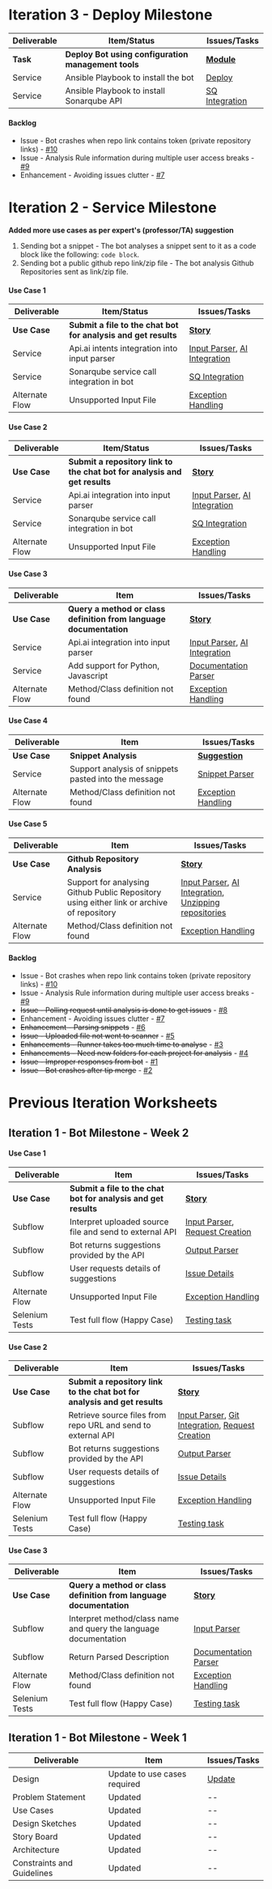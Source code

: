 # Iteration 3 - Deploy Milestone

| Deliverable   | Item/Status   |  Issues/Tasks
| ------------- | ------------  |  ------------
| **Task**      | **Deploy Bot using configuration management tools**           | [**Module**](https://trello.com/c/h5X2kfRp)
| Service      | Ansible Playbook to install the bot           |  [Deploy](https://trello.com/c/h5X2kfRp)
| Service      | Ansible Playbook to install Sonarqube API          |  [SQ Integration](https://trello.com/c/n47AyBE4)

#### Backlog

* Issue - Bot crashes when repo link contains token (private repository links) - [#10](https://github.ncsu.edu/rcoutin/BOT/issues/10)
* Issue - Analysis Rule information during multiple user access breaks - [#9](https://github.ncsu.edu/rcoutin/BOT/issues/9)
* Enhancement - Avoiding issues clutter - [#7](https://github.ncsu.edu/rcoutin/BOT/issues/7)



# Iteration 2 - Service Milestone

**Added more use cases as per expert's (professor/TA) suggestion**
1. Sending bot a snippet - The bot analyses a snippet sent to it as a code block like the following: ```code block```.
2. Sending bot a public github repo link/zip file - The bot analysis Github Repositories sent as link/zip file.

#### Use Case 1

| Deliverable   | Item/Status   |  Issues/Tasks
| ------------- | ------------  |  ------------
| **Use Case**      | **Submit a file to the chat bot for analysis and get results**           | [**Story**](https://trello.com/c/Wj98wJAI)
| Service      | Api.ai intents integration into input parser           |  [Input Parser](https://trello.com/c/H8rhqRmx), [AI Integration](https://trello.com/c/daTExnzq)
| Service      | Sonarqube service call integration in bot          |  [SQ Integration](https://trello.com/c/1ihoo0cW)
| Alternate Flow      | Unsupported Input File             |  [Exception Handling](https://trello.com/c/LbG7Blsj)

#### Use Case 2

| Deliverable   | Item/Status   |  Issues/Tasks
| ------------- | ------------  |  ------------
| **Use Case**      | **Submit a repository link to the chat bot for analysis and get results**           | [**Story**](https://trello.com/c/Wj98wJAI)
| Service      | Api.ai integration into input parser           |  [Input Parser](https://trello.com/c/H8rhqRmx), [AI Integration](https://trello.com/c/daTExnzq)
| Service      | Sonarqube service call integration in bot          |  [SQ Integration](https://trello.com/c/1ihoo0cW)
| Alternate Flow      | Unsupported Input File             |  [Exception Handling](https://trello.com/c/LbG7Blsj)

#### Use Case 3

| Deliverable   | Item   |  Issues/Tasks
| ------------- | ------------  |  ------------
| **Use Case**      | **Query a method or class definition from language documentation**           | [**Story**](https://trello.com/c/MB3iZTAW)
| Service      | Api.ai integration into input parser           |  [Input Parser](https://trello.com/c/H8rhqRmx), [AI Integration](https://trello.com/c/daTExnzq)
| Service      | Add support for Python, Javascript |  [Documentation Parser](https://trello.com/c/wYzh34Ib)
| Alternate Flow      | Method/Class definition not found             |  [Exception Handling](https://trello.com/c/LbG7Blsj)

#### Use Case 4

| Deliverable   | Item   |  Issues/Tasks
| ------------- | ------------  |  ------------
| **Use Case**      | **Snippet Analysis**           | [**Suggestion**](https://trello.com/c/UmgNZgyr)
| Service      | Support analysis of snippets pasted into the message           |  [Snippet Parser](https://github.ncsu.edu/rcoutin/BOT/issues/6)
| Alternate Flow      | Method/Class definition not found             |  [Exception Handling](https://trello.com/c/LbG7Blsj)
#### Use Case 5

| Deliverable   | Item   |  Issues/Tasks
| ------------- | ------------  |  ------------
| **Use Case**      | **Github Repository Analysis**           | [**Story**](https://trello.com/c/BWdIjQQM)
| Service      | Support for analysing Github Public Repository using either link or archive of repository          |  [Input Parser](https://trello.com/c/H8rhqRmx), [AI Integration](https://trello.com/c/daTExnzq), [Unzipping repositories](https://trello.com/c/BWdIjQQM) 
| Alternate Flow      | Method/Class definition not found             |  [Exception Handling](https://trello.com/c/LbG7Blsj)

#### Backlog

* Issue - Bot crashes when repo link contains token (private repository links) - [#10](https://github.ncsu.edu/rcoutin/BOT/issues/10)
* Issue - Analysis Rule information during multiple user access breaks - [#9](https://github.ncsu.edu/rcoutin/BOT/issues/9)
* ~~Issue - Polling request until analysis is done to get issues~~ - [#8](https://github.ncsu.edu/rcoutin/BOT/issues/8)
* Enhancement - Avoiding issues clutter - [#7](https://github.ncsu.edu/rcoutin/BOT/issues/7)
* ~~Enhancement - Parsing snippets~~ - [#6](https://github.ncsu.edu/rcoutin/BOT/issues/6)
* ~~Issue - Uploaded file not went to scanner~~ - [#5](https://github.ncsu.edu/rcoutin/BOT/issues/5)
* ~~Enhancements - Runner takes too much time to analyse~~ - [#3](https://github.ncsu.edu/rcoutin/BOT/issues/3)
* ~~Enhancements - Need new folders for each project for analysis~~ - [#4](https://github.ncsu.edu/rcoutin/BOT/issues/4)
* ~~Issue - Improper responses from bot~~ - [#1](https://github.ncsu.edu/rcoutin/BOT/issues/1)
* ~~Issue - Bot crashes after tip merge~~ - [#2](https://github.ncsu.edu/rcoutin/BOT/issues/2)


# Previous Iteration Worksheets
## Iteration 1 - Bot Milestone - Week 2

#### Use Case 1

| Deliverable   | Item   |  Issues/Tasks
| ------------- | ------------  |  ------------
| **Use Case**      | **Submit a file to the chat bot for analysis and get results**           | [**Story**](https://trello.com/c/Wj98wJAI)
| Subflow      | Interpret uploaded source file and send to external API            |  [Input Parser](https://trello.com/c/H8rhqRmx), [Request Creation](https://trello.com/c/eW4YRgTj)
| Subflow      | Bot returns suggestions provided by the API          |  [Output Parser](https://trello.com/c/UHEcMlRu)
| Subflow      | User requests details of suggestions          |  [Issue Details](https://trello.com/c/MDK8sbpS)
| Alternate Flow      | Unsupported Input File             |  [Exception Handling](https://trello.com/c/LbG7Blsj)
| Selenium Tests| Test full flow (Happy Case)    | [Testing task](https://trello.com/c/SdpXvI11)

#### Use Case 2

| Deliverable   | Item   |  Issues/Tasks
| ------------- | ------------  |  ------------
| **Use Case**      | **Submit a repository link to the chat bot for analysis and get results**           | [**Story**](https://trello.com/c/5m8WI2WU)
| Subflow      | Retrieve source files from repo URL and send to external API            |  [Input Parser](https://trello.com/c/H8rhqRmx), [Git Integration](https://trello.com/c/4ghjOzwg), [Request Creation](https://trello.com/c/eW4YRgTj)
| Subflow      | Bot returns suggestions provided by the API          |  [Output Parser](https://trello.com/c/UHEcMlRu)
| Subflow      | User requests details of suggestions          |  [Issue Details](https://trello.com/c/MDK8sbpS)
| Alternate Flow      | Unsupported Input File             |  [Exception Handling](https://trello.com/c/LbG7Blsj)
| Selenium Tests| Test full flow (Happy Case)    | [Testing task](https://trello.com/c/SdpXvI11)

#### Use Case 3

| Deliverable   | Item   |  Issues/Tasks
| ------------- | ------------  |  ------------
| **Use Case**      | **Query a method or class definition from language documentation**           | [**Story**](https://trello.com/c/MB3iZTAW)
| Subflow      | Interpret method/class name and query the language documentation |  [Input Parser](https://trello.com/c/H8rhqRmx)
| Subflow      | Return Parsed Description         |  [Documentation Parser](https://trello.com/c/wYzh34Ib)
| Alternate Flow      | Method/Class definition not found             |  [Exception Handling](https://trello.com/c/LbG7Blsj)
| Selenium Tests| Test full flow (Happy Case)    | [Testing task](https://trello.com/c/SdpXvI11)


## Iteration 1 - Bot Milestone - Week 1

| Deliverable   | Item   |  Issues/Tasks
| ------------- | ------------  |  ------------
| Design       | Update to use cases required        | [Update](https://trello.com/c/1Y2mgxgs)
| Problem Statement      | Updated          |  --
| Use Cases     | Updated   |  --
| Design Sketches    | Updated            |  --
| Story Board     | Updated      | --
| Architecture    | Updated        | --
| Constraints and Guidelines| Updated    | --
